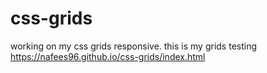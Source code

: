# css-grids
working on my css grids responsive.
this is my grids testing
https://nafees96.github.io/css-grids/index.html